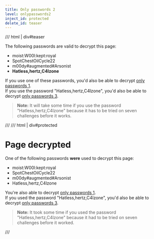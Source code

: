 ```yaml
---
title: Only passwords 2
level: onlypasswords2
inject_id: protected
delete_id: teaser
---
```


/// html | div#teaser

The following passwords are valid to decrypt this page:

  - moist:W00l:kept:royal
  - SpotChestOilCycle22
  - m00dy#augmented#Arsonist
  - **Hatless,hertz,C4lzone**

If you use one of these passwords, you'd also be able to decrypt [only passwords 1](onlypasswords1.md).  
If you use the password "Hatless,hertz,C4lzone", you'd also be able to decrypt [only passwords 3](onlypasswords3.md).

> **Note:** It will take some time if you use the password "Hatless,hertz,C4lzone"
> because it has to be tried on seven challenges before it works.

///
/// html | div#protected

<h1>Page decrypted</h1>

One of the following passwords **were** used to decrypt this page:

  - moist:W00l:kept:royal
  - SpotChestOilCycle22
  - m00dy#augmented#Arsonist
  - Hatless,hertz,C4lzone

You're also able to decrypt [only passwords 1](onlypasswords1.md).  
If you used the password "Hatless,hertz,C4lzone", you'd also be able to decrypt [only passwords 3](onlypasswords3.md).

> **Note:** It took some time if you used the password "Hatless,hertz,C4lzone"
> because it had to be tried on seven challenges before it worked.

<script id="autostart">
const ctheme = 'css/w3-theme-44bb4f-mono';
document.getElementById('theme-auto').href = base_url + '/' + ctheme + '.css';
document.getElementById('theme-light').href = base_url + '/' + ctheme + '-light.css';
document.getElementById('theme-dark').href = base_url + '/' + ctheme + '-dark.css';
</script>
///